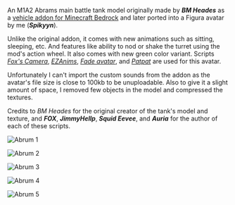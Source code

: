 An M1A2 Abrams main battle tank model originally made by ***BM Heades*** as a [vehicle addon for Minecraft Bedrock](https://mcpedl.com/m1a2-abrams-tank-addon/) and later ported into a Figura avatar by me (***Spikyyn***).

Unlike the original addon, it comes with new animations such as sitting, sleeping, etc. And features like ability to nod or shake the turret using the mod's action wheel. It also comes with new green color variant. Scripts [*Fox's Camera*](https://discord.com/channels/1129805506354085959/1368284918798483496), [*EZAnims*](https://discord.com/channels/1129805506354085959/1143024882041503844), [*Fade avatar*](https://discord.com/channels/1129805506354085959/1143024882041503844), and [*Patpat*](https://ptb.discord.com/channels/1129805506354085959/1130850626218242089) are used for this avatar.

Unfortunately I can't import the custom sounds from the addon as the avatar's file size is close to 100kb to be unuploadable. Also to give it a slight amount of space, I removed few objects in the model and compressed the textures.

Credits to *BM Heades* for the original creator of the tank's model and texture, and ***FOX***, ***JimmyHellp***, ***Squid Eevee***, and ***Auria*** for the author of each of these scripts.

![Abrum 1](https://github.com/Spicytin/figura-avatars/blob/main/Abrum/images/2025-07-30_17.55.13.png)

![Abrum 2]( https://github.com/Spicytin/figura-avatars/blob/main/Abrum/images/2025-07-30_17.55.41.png)

![Abrum 3](https://github.com/Spicytin/figura-avatars/blob/main/Abrum/images/2025-07-30_17.58.14.png)

![Abrum 4](https://github.com/Spicytin/figura-avatars/blob/main/Abrum/images/2025-08-05_13.43.23.png)

![Abrum 5](https://github.com/Spicytin/figura-avatars/blob/main/Abrum/images/2025-08-05_13.45.55.png)
